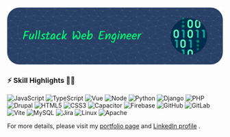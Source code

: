 ![banner image](banner.png)

<!-- H there 👋 -->

### ⚡ Skill Highlights 👨‍💻

<img src="https://cdn.jsdelivr.net/gh/devicons/devicon@latest/icons/javascript/javascript-plain.svg"
width="64" height="64" alt="JavaScript" title="JavaScript" />
<img src="https://cdn.jsdelivr.net/gh/devicons/devicon@latest/icons/typescript/typescript-plain.svg"
width="64" height="64" alt="TypeScript" title="TypeScript" />
<img src="https://cdn.jsdelivr.net/gh/devicons/devicon@latest/icons/vuejs/vuejs-original-wordmark.svg"
width="64" height="64" alt="Vue" title="Vue" />
<img src="https://cdn.jsdelivr.net/gh/devicons/devicon@latest/icons/nodejs/nodejs-original-wordmark.svg"
width="64" height="64" alt="Node" title="Node" />
<img src="https://cdn.jsdelivr.net/gh/devicons/devicon@latest/icons/python/python-original-wordmark.svg"
width="64" height="64" alt="Python" title="Python" />
<img src="https://cdn.jsdelivr.net/gh/devicons/devicon@latest/icons/django/django-plain-wordmark.svg"
width="64" height="64" alt="Django" title="Django" />
<img src="https://cdn.jsdelivr.net/gh/devicons/devicon@latest/icons/php/php-original.svg"
width="64" height="64" alt="PHP" title="PHP" />
<img src="https://cdn.jsdelivr.net/gh/devicons/devicon@latest/icons/drupal/drupal-original-wordmark.svg"
width="64" height="64" alt="Drupal" title="Drupal" />
<img src="https://cdn.jsdelivr.net/gh/devicons/devicon@latest/icons/html5/html5-original-wordmark.svg"
width="64" height="64" alt="HTML5" title="HTML5" />
<img src="https://cdn.jsdelivr.net/gh/devicons/devicon@latest/icons/css3/css3-original-wordmark.svg"
width="64" height="64" alt="CSS3" title="CSS3" />
<img src="https://cdn.jsdelivr.net/gh/devicons/devicon@latest/icons/capacitor/capacitor-plain-wordmark.svg"
width="64" height="64" alt="Capacitor" title="Capacitor" />
<img src="https://cdn.jsdelivr.net/gh/devicons/devicon@latest/icons/firebase/firebase-original-wordmark.svg"
width="64" height="64" alt="Firebase" title="Firebase" />
<img src="https://cdn.jsdelivr.net/gh/devicons/devicon@latest/icons/github/github-original-wordmark.svg"
width="64" height="64" alt="GitHub" title="GitHub" style="background-color: white" />
<img src="https://cdn.jsdelivr.net/gh/devicons/devicon@latest/icons/gitlab/gitlab-original-wordmark.svg"
width="64" height="64" alt="GitLab" title="GitLab" />
<img src="https://cdn.jsdelivr.net/gh/devicons/devicon@latest/icons/vitejs/vitejs-original.svg"
width="64" height="64" alt="Vite" title="Vite" />
<img src="https://cdn.jsdelivr.net/gh/devicons/devicon@latest/icons/mysql/mysql-original-wordmark.svg"
width="64" height="64" alt="MySQL" title="MySQL" />
<img src="https://cdn.jsdelivr.net/gh/devicons/devicon@latest/icons/jira/jira-original-wordmark.svg"
width="64" height="64" alt="Jira" title="Jira" />
<img src="https://cdn.jsdelivr.net/gh/devicons/devicon@latest/icons/linux/linux-original.svg"
width="64" height="64" alt="Linux" title="Linux" />
<img src="https://cdn.jsdelivr.net/gh/devicons/devicon@latest/icons/apache/apache-original-wordmark.svg"
width="64" height="64" alt="Apache" title="Apache" />

For more details, please visit my [portfolio page](https://pnaylor.github.io) and [LinkedIn profile](https://www.linkedin.com/in/naylorp) .

<!--

![JavaScript badge](https://img.shields.io/badge/JavaScript-8A2BE2)
![TypeScript badge](https://img.shields.io/badge/TypeScript-8A2BE2)
![Vue badge](https://img.shields.io/badge/Vue-8A2BE2)
![Node badge](https://img.shields.io/badge/Node-8A2BE2)
![Python badge](https://img.shields.io/badge/Python-8A2BE2)
![Django badge](https://img.shields.io/badge/Django-8A2BE2)
![PHP badge](https://img.shields.io/badge/PHP-8A2BE2)
![Drupal badge](https://img.shields.io/badge/Drupal-8A2BE2)
![HTML5 badge](https://img.shields.io/badge/HTML5-8A2BE2)
![CSS3 badge](https://img.shields.io/badge/CSS3-8A2BE2)
![Ionic badge](https://img.shields.io/badge/Ionic-8A2BE2)
![Capacitor badge](https://img.shields.io/badge/Capacitor-8A2BE2)
![Firebase badge](https://img.shields.io/badge/Firebase-8A2BE2)
![GitHub Actions badge](https://img.shields.io/badge/GitHub%20Actions-8A2BE2)
![GitLab badge](https://img.shields.io/badge/GitLab-8A2BE2)
![Jira badge](https://img.shields.io/badge/Jira-8A2BE2)
![SQL badge](https://img.shields.io/badge/SQL-8A2BE2)
![NoSQL badge](https://img.shields.io/badge/NoSQL-8A2BE2)
![Linux badge](https://img.shields.io/badge/Linux-8A2BE2)
![Hybrid Mobile Apps badge](https://img.shields.io/badge/Hybrid%20Mobile%20Apps-8A2BE2)
![Leadership badge](https://img.shields.io/badge/Team%20Leadership-8A2BE2)
![PM badge](https://img.shields.io/badge/Project%20Management-8A2BE2)

**pnaylor/pnaylor** is a ✨ _special_ ✨ repository because its `README.md` (this file) appears on your GitHub profile.

Here are some ideas to get you started:

- 🔭 I’m currently working on ...
- 🌱 I’m currently learning ...
- 👯 I’m looking to collaborate on ...
- 🤔 I’m looking for help with ...
- 💬 Ask me about ...
- 📫 How to reach me: ...
- 😄 Pronouns: ...
- ⚡ Fun fact: ...
-->
